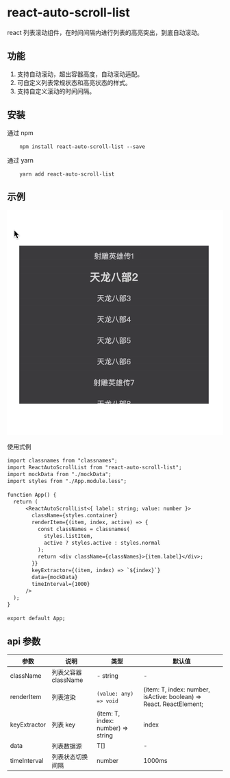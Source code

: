 # react-auto-scroll-list

react 列表滚动组件，在时间间隔内进行列表的高亮突出，到底自动滚动。

## 功能

1. 支持自动滚动，超出容器高度，自动滚动适配。
2. 可自定义列表常规状态和高亮状态的样式。
3. 支持自定义滚动的时间间隔。

## 安装

通过 npm

```shell
    npm install react-auto-scroll-list --save
```

通过 yarn

```shell
    yarn add react-auto-scroll-list
```

## 示例

![示例demo](assets/demo.gif)

使用式例

```tsx
import classnames from "classnames";
import ReactAutoScrollList from "react-auto-scroll-list";
import mockData from "./mockData";
import styles from "./App.module.less";

function App() {
  return (
      <ReactAutoScrollList<{ label: string; value: number }>
        className={styles.container}
        renderItem={(item, index, active) => {
          const classNames = classnames(
            styles.listItem,
            active ? styles.active : styles.normal
          );
          return <div className={classNames}>{item.label}</div>;
        }}
        keyExtractor={(item, index) => `${index}`}
        data={mockData}
        timeInterval={1000}
      />
  );
}

export default App;

```

## api 参数

| 参数     | 说明              | 类型                   | 默认值|
|----------|-------------------|------------------------|------
| className    | 列表父容器 className            | -       string               | -
| renderItem | 列表渲染 | `(value: any) => void` |  (item: T, index: number, isActive: boolean) => React. ReactElement; |
| keyExtractor | 列表 key |  (item: T, index: number) => string | index 
| data | 列表数据源 | T[] | - |
| timeInterval | 列表状态切换间隔| number | 1000ms |
